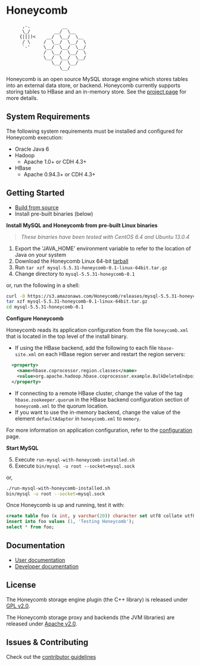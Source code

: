 # Honeycomb

```
      ,-.            __
      \_/         __/  \__
     {|||)<    __/  \__/  \__
      / \     /  \__/  \__/  \
      `-'     \__/  \__/  \__/
              /  \__/  \__/  \
              \__/  \__/  \__/
                 \__/  \__/
                    \__/

```

Honeycomb is an open source MySQL storage engine which stores tables into an external data store, or backend.  Honeycomb currently supports storing tables to HBase and an in-memory store.  See the [project page](http://nearinfinity.github.io/honeycomb/) for more details.

## System Requirements

The following system requirements must be installed and configured for Honeycomb execution:

* Oracle Java 6
* Hadoop 
  * Apache 1.0+ or CDH 4.3+ 	
* HBase 
  * Apache 0.94.3+ or CDH 4.3+

## Getting Started
* [Build from source](https://github.com/nearinfinity/honeycomb/wiki/Building-From-Source)
* Install pre-built binaries (below)

**Install MySQL and Honeycomb from pre-built Linux binaries**
> *These binaries have been tested with CentOS 6.4 and Ubuntu 13.0.4*

1. Export the 'JAVA_HOME' environment variable to refer to the location of Java on your system
2. Download the Honeycomb Linux 64-bit [tarball](https://github.com/nearinfinity/honeycomb/wiki/Downloads)
3. Run `tar xzf mysql-5.5.31-honeycomb-0.1-linux-64bit.tar.gz`
4. Change directory to `mysql-5.5.31-honeycomb-0.1`

or, run the following in a shell:

```bash
curl -O https://s3.amazonaws.com/Honeycomb/releases/mysql-5.5.31-honeycomb-0.1-linux-64bit.tar.gz
tar xzf mysql-5.5.31-honeycomb-0.1-linux-64bit.tar.gz
cd mysql-5.5.31-honeycomb-0.1
```

**Configure Honeycomb**

Honeycomb reads its application configuration from the file `honeycomb.xml` that is located in the top level of the install binary.

* If using the HBase backend, add the following to each file `hbase-site.xml` on each HBase region server and restart the region servers:

```XML
  <property>
    <name>hbase.coprocessor.region.classes</name>
    <value>org.apache.hadoop.hbase.coprocessor.example.BulkDeleteEndpoint</value>
  </property>
```

* If connecting to a remote HBase cluster, change the value of the tag `hbase.zookeeper.quorum` in the HBase backend configuration section of `honeycomb.xml` to the quorum location.
* If you want to use the in-memory backend, change the value of the element `defaultAdapter` in `honeycomb.xml` to `memory`.

For more information on application configuration, refer to the [configuration](https://github.com/nearinfinity/honeycomb/wiki/Configuration-%26-Logging#configuration) page.

**Start MySQL**

5. Execute `run-mysql-with-honeycomb-installed.sh`
6. Execute `bin/mysql -u root --socket=mysql.sock` 

or,

```bash
./run-mysql-with-honeycomb-installed.sh
bin/mysql -u root --socket=mysql.sock
```

Once Honeycomb is up and running, test it with:

```SQL
create table foo (x int, y varchar(20)) character set utf8 collate utf8_bin engine=honeycomb;
insert into foo values (1, 'Testing Honeycomb');
select * from foo;
```

## Documentation

* [User documentation](https://github.com/nearinfinity/honeycomb/wiki)
* [Developer documentation](https://github.com/nearinfinity/honeycomb/wiki/Developer-Resources)

## License

The Honeycomb storage engine plugin (the C++ library) is released under [GPL v2.0](https://www.gnu.org/licenses/gpl-2.0.html).

The Honeycomb storage proxy and backends (the JVM libraries) are released under [Apache v2.0](https://www.apache.org/licenses/LICENSE-2.0.html).

## Issues & Contributing

Check out the [contributor guidelines](https://github.com/nearinfinity/honeycomb/blob/develop/CONTRIBUTING.md)

